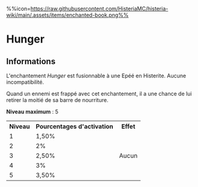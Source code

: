 %%icon=https://raw.githubusercontent.com/HisteriaMC/histeria-wiki/main/.assets/items/enchanted-book.png%%
# Hunger 

## Informations
L'enchantement *Hunger* est fusionnable à une Epéé en Histerite. Aucune incompatibilité.  


Quand un ennemi est frappé avec cet enchantement, il a une chance de lui retirer la moitié de sa barre de nourriture.  

**Niveau maximum** : 5  

<table>
  <tr>
    <th>Niveau</th>
    <th>Pourcentages d'activation</th>
    <th>Effet</th>
  </tr>
  <tr>
    <td>1</td>
    <td>1,50%</td>
    <td rowspan="5">Aucun</td>
  </tr>
  <tr>
    <td>2</td>
    <td>2%</td>
  </tr>
  <tr>
    <td>3</td>
    <td>2,50%</td>
  </tr>
  <tr>
    <td>4</td>
    <td>3%</td>
  </tr>
  <tr>
    <td>5</td>
    <td>3,50%</td>
   </tr>
</table>